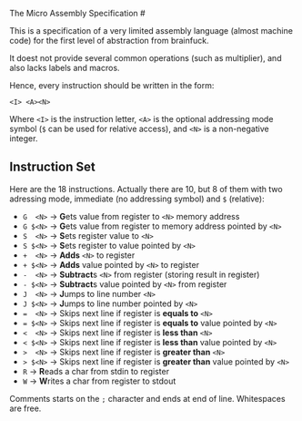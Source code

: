  The Micro Assembly Specification #

This is a specification of a very limited assembly language (almost machine code)
for the first level of abstraction from brainfuck.

It doest not provide several common operations (such as multiplier), and also lacks
labels and macros.

Hence, every instruction should be written in the form:

    <I> <A><N>

Where `<I>` is the instruction letter, `<A>` is the optional addressing mode symbol (`$`
can be used for relative access), and `<N>` is a non-negative integer.

## Instruction Set ##

Here are the 18 instructions. Actually there are 10, but 8 of them with two adressing
mode, immediate (no addressing symbol) and `$` (relative):


* `G  <N>`    -> **G**ets value from register to `<N>` memory address
* `G $<N>`    -> **G**ets value from register to memory address pointed by `<N>`
* `S  <N>`    -> **S**ets register value to `<N>`
* `S $<N>`    -> **S**ets register to value pointed by `<N>`
* `+  <N>`    -> **Adds** `<N>` to register
* `+ $<N>`    -> **Adds** value pointed by `<N>` to register
* `-  <N>`    -> **Subtract**s `<N>` from register (storing result in register)
* `- $<N>`    -> **Subtract**s value pointed by `<N>` from register
* `J  <N>`    -> **J**umps to line number `<N>`
* `J $<N>`    -> **J**umps to line number pointed by `<N>`
* `=  <N>`    -> Skips next line if register is **equals to** `<N>`
* `= $<N>`    -> Skips next line if register is **equals to** value pointed by `<N>`
* `<  <N>`    -> Skips next line if register is **less than** `<N>`
* `< $<N>`    -> Skips next line if register is **less than** value pointed by `<N>`
* `>  <N>`    -> Skips next line if register is **greater than** `<N>`
* `> $<N>`    -> Skips next line if register is **greater than** value pointed by `<N>`
* `R`         -> **R**eads a char from stdin to register
* `W`         -> **W**rites a char from register to stdout


Comments starts on the `;` character and ends at end of line. Whitespaces are free.